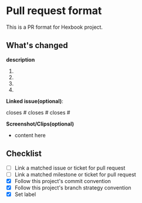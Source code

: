# Pull request format

This is a PR format for Hexbook project.

## What's changed

**description**

1.
1.
1.
1.

**Linked issue(optional)**:

closes #
closes #
closes #

**Screenshot/Clips(optional)**

- content here

## Checklist

- [ ] Link a matched issue or ticket for pull request
- [ ] Link a matched milestone or ticket for pull request
- [x] Follow this project's commit convention
- [x] Follow this project's branch strategy convention
- [x] Set label
